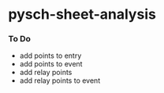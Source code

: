 # pysch-sheet-analysis

### To Do
- add points to entry
- add points to event
- add relay points
- add relay points to event

